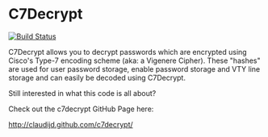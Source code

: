 # C7Decrypt

[![Build Status](https://secure.travis-ci.org/claudijd/c7decrypt.png)](http://travis-ci.org/claudijd/c7decrypt)

C7Decrypt allows you to decrypt passwords which are encrypted using Cisco's Type-7 encoding scheme (aka: a Vigenere Cipher).  These "hashes" are used for user password storage, enable password storage and VTY line storage and can easily be decoded using C7Decrypt.

Still interested in what this code is all about?

Check out the c7decrypt GitHub Page here:

http://claudijd.github.com/c7decrypt/
